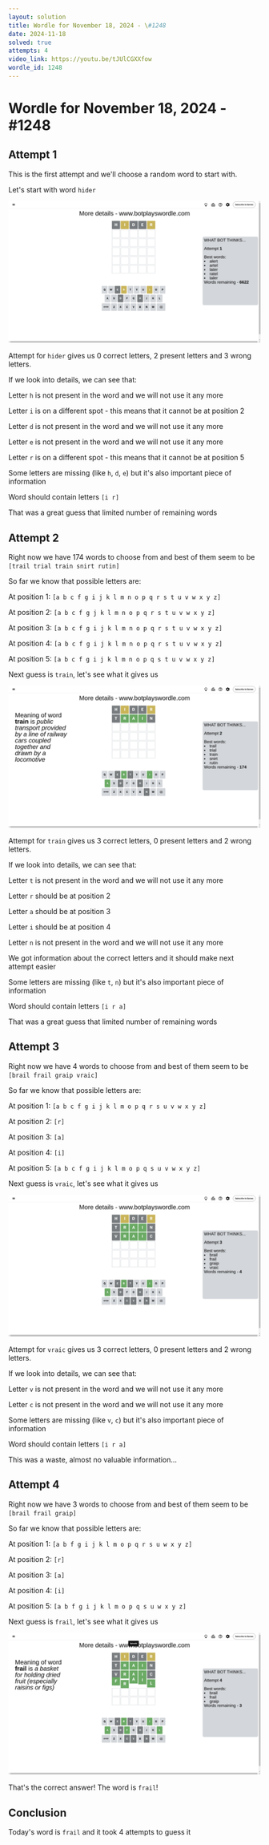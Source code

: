 ```yaml
---
layout: solution
title: Wordle for November 18, 2024 - \#1248
date: 2024-11-18
solved: true
attempts: 4
video_link: https://youtu.be/tJUlCGXXfow
wordle_id: 1248
---
```


# Wordle for November 18, 2024 - \#1248

## Attempt 1

This is the first attempt and we'll choose a random word to start with.

Let's start with word `hider`

![Attempt 1](2024-11-18/attempt-1.png)

Attempt for `hider` gives us 0 correct letters, 2 present letters and 3 wrong letters.

If we look into details, we can see that:

Letter `h` is not present in the word and we will not use it any more

Letter `i` is on a different spot - this means that it cannot be at position 2

Letter `d` is not present in the word and we will not use it any more

Letter `e` is not present in the word and we will not use it any more

Letter `r` is on a different spot - this means that it cannot be at position 5

Some letters are missing (like `h`, `d`, `e`) but it's also important piece of information

Word should contain letters `[i r]`

That was a great guess that limited number of remaining words



## Attempt 2

Right now we have 174 words to choose from and best of them seem to be `[trail trial train snirt rutin]`

So far we know that possible letters are:

At position 1: `[a b c f g i j k l m n o p q r s t u v w x y z]`

At position 2: `[a b c f g j k l m n o p q r s t u v w x y z]`

At position 3: `[a b c f g i j k l m n o p q r s t u v w x y z]`

At position 4: `[a b c f g i j k l m n o p q r s t u v w x y z]`

At position 5: `[a b c f g i j k l m n o p q s t u v w x y z]`

Next guess is `train`, let's see what it gives us

![Attempt 2](2024-11-18/attempt-2.png)

Attempt for `train` gives us 3 correct letters, 0 present letters and 2 wrong letters.

If we look into details, we can see that:

Letter `t` is not present in the word and we will not use it any more

Letter `r` should be at position 2

Letter `a` should be at position 3

Letter `i` should be at position 4

Letter `n` is not present in the word and we will not use it any more

We got information about the correct letters and it should make next attempt easier

Some letters are missing (like `t`, `n`) but it's also important piece of information

Word should contain letters `[i r a]`

That was a great guess that limited number of remaining words



## Attempt 3

Right now we have 4 words to choose from and best of them seem to be `[brail frail graip vraic]`

So far we know that possible letters are:

At position 1: `[a b c f g i j k l m o p q r s u v w x y z]`

At position 2: `[r]`

At position 3: `[a]`

At position 4: `[i]`

At position 5: `[a b c f g i j k l m o p q s u v w x y z]`

Next guess is `vraic`, let's see what it gives us

![Attempt 3](2024-11-18/attempt-3.png)

Attempt for `vraic` gives us 3 correct letters, 0 present letters and 2 wrong letters.

If we look into details, we can see that:

Letter `v` is not present in the word and we will not use it any more

Letter `c` is not present in the word and we will not use it any more

Some letters are missing (like `v`, `c`) but it's also important piece of information

Word should contain letters `[i r a]`

This was a waste, almost no valuable information...



## Attempt 4

Right now we have 3 words to choose from and best of them seem to be `[brail frail graip]`

So far we know that possible letters are:

At position 1: `[a b f g i j k l m o p q r s u w x y z]`

At position 2: `[r]`

At position 3: `[a]`

At position 4: `[i]`

At position 5: `[a b f g i j k l m o p q s u w x y z]`

Next guess is `frail`, let's see what it gives us

![Attempt 4](2024-11-18/attempt-4.png)

That's the correct answer! The word is `frail`!

## Conclusion

Today's word is `frail` and it took 4 attempts to guess it

